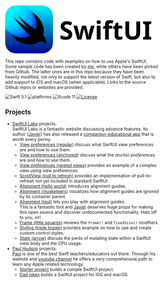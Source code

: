 <p align="center">
   <img src="Assets/SwiftUI.svg" alt="SwiftUI Logo & Name">
</p>

This repo contains code with examples on how to use Apple's SwiftUI. Some sample code has been created by [me](https://github.com/dehesa), while others have been picked from Github. The latter ones are in this repo because they have been heavily modified, not only to support the latest version of Swift, but also to add support to iOS and macOS (when applicable). Links to the source Github repos or websites are provided.

![Swift 5.1](https://img.shields.io/badge/Swift-5.1-orange.svg) ![platforms](https://img.shields.io/badge/platforms-iOS%20%7C%20macOS-lightgrey.svg) ![Xcode 11](https://img.shields.io/badge/Xcode-11-blueviolet.svg) [![License](http://img.shields.io/:license-mit-blue.svg)](http://doge.mit-license.org)

## Projects

-   [SwiftUI Labs](https://swiftui-lab.com) projects.<br>
    SwiftUI Labs is a fantastic website discussing advance features. Its author ([Javier](https://twitter.com/SwiftUILab)) has also released a [companion-educational app](https://swiftui-lab.com/companion/) that is worth every penny.
    -   [View preferences (regular)](https://swiftui-lab.com/communicating-with-the-view-tree-part-1) discuss what SwiftUI view preferences are and how to use them.
    -   [View preferences (anchored)](https://swiftui-lab.com/communicating-with-the-view-tree-part-2) discuss what the _anchor preferences_ are and how to use them.
    -   [View preferences (nested views)](https://swiftui-lab.com/communicating-with-the-view-tree-part-3) provides an example of a complex view using view preferences.
    -   [ScrollView (pull to refresh)](https://swiftui-lab.com/scrollview-pull-to-refresh) provides an implementation of pull-to-refresh not yet included in standard SwiftUI.
    -   [Alignment (hello world)](https://swiftui-lab.com/alignment-guides) introduces alignment guides.
    -   [Alignment (musketeers)](https://swiftui-lab.com/alignment-guides) visualizes how alignment guides are _ignored_ by its container parent.
    -   [Alignment (tool)](https://swiftui-lab.com/alignment-guides) lets you play with alignment guides.<br>
        This is a fantastic tool and [Javier](https://twitter.com/SwiftUILab) deserves huge props for making this open source and discover undocumented functionality. Hats off to you, sir!
    -   [Frame (little squares)](https://swiftui-lab.com/frame-behaviors) reviews the `frame()` and `fixedSize()` modifiers.
    -   [Styling (triple toggle)](https://swiftui-lab.com/custom-styling) provides example on how to use and create custom control styles.
    -   [State (arrow)](https://swiftui-lab.com/state-changes) discuss the perils of mutating state within a SwiftUI view body and the CPU usage. 
- [Paul Hudson](https://www.hackingwithswift.com) projects.<br>
  [Paul](https://twitter.com/twostraws) is one of the best Swift teachers/educators out there. Through his website and [youtube channel](https://www.youtube.com/channel/UCmJi5RdDLgzvkl3Ly0DRMlQ) he offers a very comprehensive path to learn any Apple related technology.
    -   [Starter project](https://www.hackingwithswift.com/quick-start/swiftui/swiftui-tutorial-building-a-complete-project) builds a comple SwiftUI project.
    -   [Dad jokes](https://github.com/twostraws/SwiftOnSundays) builds a SwiftUI project for iOS and macOS.
